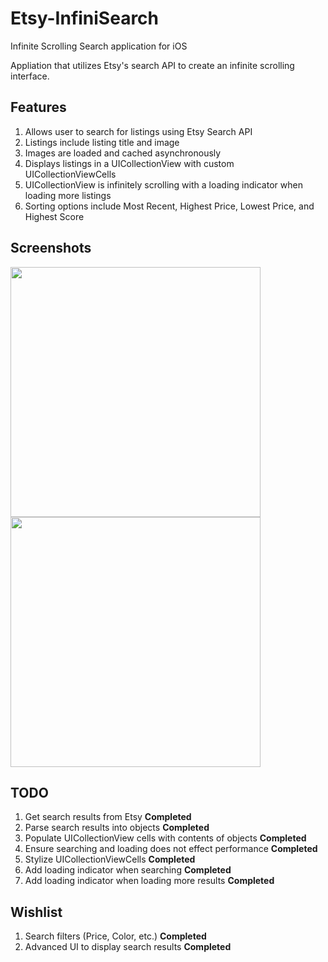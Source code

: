 Etsy-InfiniSearch
=================

Infinite Scrolling Search application for iOS


Appliation that utilizes Etsy's search API to create an infinite scrolling interface.

<b>Features</b>
-----
1. Allows user to search for listings using Etsy Search API
2. Listings include listing title and image
3. Images are loaded and cached asynchronously
4. Displays listings in a UICollectionView with custom UICollectionViewCells 
5. UICollectionView is infinitely scrolling with a loading indicator when loading more listings
6. Sorting options include Most Recent, Highest Price, Lowest Price, and Highest Score

<b>Screenshots</b>
-----
<img src="http://i58.tinypic.com/2zdn1ja.png" height="400" />
<img src="http://i61.tinypic.com/68ts2p.png" height="400"/>

<b>TODO</b>
-----
1. Get search results from Etsy <b>Completed</b>
2. Parse search results into objects <b>Completed</b>
3. Populate UICollectionView cells with contents of objects <b>Completed</b>
4. Ensure searching and loading does not effect performance <b>Completed</b>
5. Stylize UICollectionViewCells <b>Completed</b>
6. Add loading indicator when searching <b>Completed</b>
6. Add loading indicator when loading more results <b>Completed</b>

<b>Wishlist</b>
-----
1. Search filters (Price, Color, etc.) <b>Completed</b>
2. Advanced UI to display search results <b>Completed</b>

